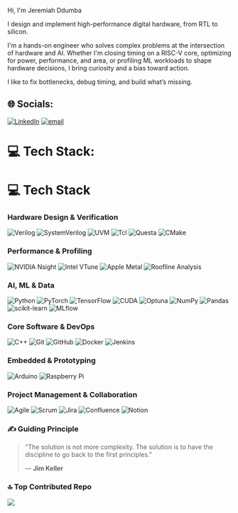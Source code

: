 Hi, I'm Jeremiah Ddumba

I design and implement high-performance digital hardware, from RTL to silicon.

I'm a hands-on engineer who solves complex problems at the intersection of hardware and AI. Whether I'm closing timing on a RISC-V core, optimizing for power, performance, and area, or profiling ML workloads to shape hardware decisions, I bring curiosity and a bias toward action.

I like to fix bottlenecks, debug timing, and build what’s missing.


## 🌐 Socials:
[![LinkedIn](https://img.shields.io/badge/LinkedIn-%230077B5.svg?logo=linkedin&logoColor=white)](https://linkedin.com/in/https://www.linkedin.com/in/jeremiah-ddumba) [![email](https://img.shields.io/badge/Email-D14836?logo=gmail&logoColor=white)](mailto:jsd5521@psu.edu) 

# 💻 Tech Stack:

# 💻 Tech Stack

### Hardware Design & Verification
![Verilog](https://img.shields.io/badge/Verilog-136D42?style=for-the-badge&logoColor=white) ![SystemVerilog](https://img.shields.io/badge/SystemVerilog-1E407C?style=for-the-badge&logoColor=white) ![UVM](https://img.shields.io/badge/UVM-8A2BE2?style=for-the-badge&logoColor=white) ![Tcl](https://img.shields.io/badge/Tcl-00529B?style=for-the-badge&logoColor=white) ![Questa](https://img.shields.io/badge/Questa-00599C?style=for-the-badge&logoColor=white) ![CMake](https://img.shields.io/badge/CMake-%23008FBA.svg?style=for-the-badge&logo=cmake&logoColor=white)

### Performance & Profiling
![NVIDIA Nsight](https://img.shields.io/badge/NVIDIA_Nsight-76B900?style=for-the-badge&logo=nvidia&logoColor=white) ![Intel VTune](https://img.shields.io/badge/Intel_VTune-0071C5?style=for-the-badge&logo=intel&logoColor=white) ![Apple Metal](https://img.shields.io/badge/Apple%20Metal-000000?style=for-the-badge&logoColor=white) ![Roofline Analysis](https://img.shields.io/badge/Roofline%20Analysis-555555?style=for-the-badge&logoColor=white)

### AI, ML & Data
![Python](https://img.shields.io/badge/python-3670A0?style=for-the-badge&logo=python&logoColor=ffdd54) ![PyTorch](https://img.shields.io/badge/PyTorch-%23EE4C2C.svg?style=for-the-badge&logo=PyTorch&logoColor=white) ![TensorFlow](https://img.shields.io/badge/TensorFlow-%23FF6F00.svg?style=for-the-badge&logo=TensorFlow&logoColor=white) ![CUDA](https://img.shields.io/badge/cuda-000000.svg?style=for-the-badge&logo=nVIDIA&logoColor=green) ![Optuna](https://img.shields.io/badge/Optuna-1A2B63?style=for-the-badge&logoColor=white) ![NumPy](https://img.shields.io/badge/numpy-%23013243.svg?style=for-the-badge&logo=numpy&logoColor=white) ![Pandas](https://img.shields.io/badge/pandas-%23150458.svg?style=for-the-badge&logo=pandas&logoColor=white) ![scikit-learn](https://img.shields.io/badge/scikit--learn-%23F7931E.svg?style=for-the-badge&logo=scikit-learn&logoColor=white) ![MLflow](https://img.shields.io/badge/mlflow-%23d9ead3.svg?style=for-the-badge&logo=mlflow&logoColor=blue)

### Core Software & DevOps
![C++](https://img.shields.io/badge/c++-%2300599C.svg?style=for-the-badge&logo=c%2B%2B&logoColor=white) ![Git](https://img.shields.io/badge/git-%23F05033.svg?style=for-the-badge&logo=git&logoColor=white) ![GitHub](https://img.shields.io/badge/github-%23121011.svg?style=for-the-badge&logo=github&logoColor=white) ![Docker](https://img.shields.io/badge/docker-%230db7ed.svg?style=for-the-badge&logo=docker&logoColor=white) ![Jenkins](https://img.shields.io/badge/jenkins-%232C5263.svg?style=for-the-badge&logo=jenkins&logoColor=white)

### Embedded & Prototyping
![Arduino](https://img.shields.io/badge/-Arduino-00979D?style=for-the-badge&logo=Arduino&logoColor=white) ![Raspberry Pi](https://img.shields.io/badge/-Raspberry_Pi-C51A4A?style=for-the-badge&logo=Raspberry-Pi)

### Project Management & Collaboration
![Agile](https://img.shields.io/badge/Agile-42526E?style=for-the-badge&logoColor=white) ![Scrum](https://img.shields.io/badge/Scrum-00AEEF?style=for-the-badge&logoColor=white) ![Jira](https://img.shields.io/badge/jira-%230A0FFF.svg?style=for-the-badge&logo=jira&logoColor=white) ![Confluence](https://img.shields.io/badge/Confluence-172B4D?style=for-the-badge&logo=confluence&logoColor=white) ![Notion](https://img.shields.io/badge/Notion-%23000000.svg?style=for-the-badge&logo=notion&logoColor=white)
### ✍️ Guiding Principle

> "The solution is not more complexity. The solution is to have the discipline to go back to the first principles."
>
> — **Jim Keller**

### 🔝 Top Contributed Repo
![](https://github-contributor-stats.vercel.app/api?username=jeremiah781&limit=5&theme=aura_dark&combine_all_yearly_contributions=true)

<!-- Proudly created with GPRM ( https://gprm.itsvg.in ) -->
